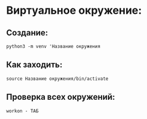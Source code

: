 # Виртуальное окружение:

## Создание:
    python3 -m venv 'Название окружения

## Как заходить:
    source Название окружения/bin/activate

## Проверка всех окружений:
    workon - ТАБ